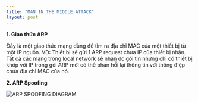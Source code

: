 ```yaml
---
title: "MAN IN THE MIDDLE ATTACK"
layout: post
---
```



**1. Giao thức ARP**

Đây là một giao thức mạng dùng để tìm ra địa chỉ MAC của một thiết bị từ một IP nguồn.
VD: Thiết bị sẽ gửi 1 ARP request chưa IP của thiết bị nhận. Tất cả các mạng trong local network sẽ nhận đc gói tin nhưng chỉ có thiết bị khớp với IP trong gói ARP mới có thể phản hồi lại thông tin với thông điệp chứa địa chỉ MAC của nó.

**2. ARP Spoofing**

![ARP SPOOFING DIAGRAM](https://dsm01pap003files.storage.live.com/y4mF4Cj0m0f88khpHqP9g5cE9dUjUv3O8uMex1DlpNnTBfCrvZs3Jwp-wh9GYsOTdr_PwLvsiuh-Ooa2X-0obMbBl-6Uct0YWsvsaAxCiEz1vAb48IyOJJ-dWn-vI7O2DYY7AxfN7QQzGDb3Mnh6qwQhWEaWQCG_TzD_R0ybvqgV9rgLO6bczPm4-L8Ey9sA5ZrUVhOEtP9OrYuLfRtHHeY00yXBfph61Kv3gghUXQof20?width=570&height=295&cropmode=center)

